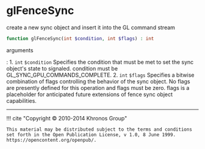 # glFenceSync
create a new sync object and insert it into the GL command stream

```php
function glFenceSync(int $condition, int $flags) : int
```

arguments

:    1. `int` `$condition` Specifies the condition that must be met to set the
    sync object's state to signaled. condition must be
    <constant>GL_SYNC_GPU_COMMANDS_COMPLETE</constant>.
    2. `int` `$flags` Specifies a bitwise combination of flags controlling the
    behavior of the sync object. No flags are presently defined for this
    operation and flags must be zero. flags is a placeholder for anticipated
    future extensions of fence sync object capabilities.

---
     

!!! cite "Copyright © 2010-2014 Khronos Group"

    This material may be distributed subject to the terms and conditions set forth in the Open Publication License, v 1.0, 8 June 1999. https://opencontent.org/openpub/.